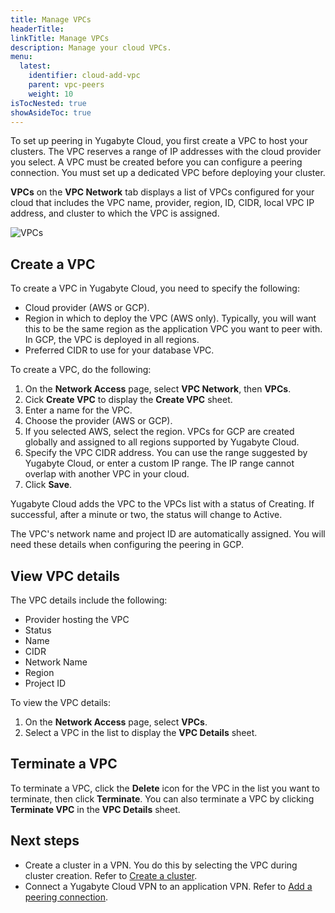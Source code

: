 ```yaml
---
title: Manage VPCs
headerTitle: 
linkTitle: Manage VPCs
description: Manage your cloud VPCs.
menu:
  latest:
    identifier: cloud-add-vpc
    parent: vpc-peers
    weight: 10
isTocNested: true
showAsideToc: true
---
```


To set up peering in Yugabyte Cloud, you first create a VPC to host your clusters. The VPC reserves a range of IP addresses with the cloud provider you select. A VPC must be created before you can configure a peering connection. You must set up a dedicated VPC before deploying your cluster.

**VPCs** on the **VPC Network** tab displays a list of VPCs configured for your cloud that includes the VPC name, provider, region, ID, CIDR, local VPC IP address, and cluster to which the VPC is assigned.

![VPCs](/images/yb-cloud/cloud-vpc.png)

## Create a VPC

To create a VPC in Yugabyte Cloud, you need to specify the following:

- Cloud provider (AWS or GCP).
- Region in which to deploy the VPC (AWS only). Typically, you will want this to be the same region as the application VPC you want to peer with. In GCP, the VPC is deployed in all regions.
- Preferred CIDR to use for your database VPC.

To create a VPC, do the following:

1. On the **Network Access** page, select **VPC Network**, then **VPCs**.
1. Cick **Create VPC** to display the **Create VPC** sheet.
1. Enter a name for the VPC.
1. Choose the provider (AWS or GCP).
1. If you selected AWS, select the region. VPCs for GCP are created globally and assigned to all regions supported by Yugabyte Cloud.
1. Specify the VPC CIDR address. You can use the range suggested by Yugabyte Cloud, or enter a custom IP range. The IP range cannot overlap with another VPC in your cloud.
1. Click **Save**.

Yugabyte Cloud adds the VPC to the VPCs list with a status of Creating. If successful, after a minute or two, the status will change to Active.

The VPC's network name and project ID are automatically assigned. You will need these details when configuring the peering in GCP.

## View VPC details

The VPC details include the following:

- Provider hosting the VPC
- Status
- Name
- CIDR
- Network Name
- Region
- Project ID

To view the VPC details:

1. On the **Network Access** page, select **VPCs**.
1. Select a VPC in the list to display the **VPC Details** sheet.

## Terminate a VPC

To terminate a VPC, click the **Delete** icon for the VPC in the list you want to terminate, then click **Terminate**. You can also terminate a VPC by clicking **Terminate VPC** in the **VPC Details** sheet.

## Next steps

- Create a cluster in a VPN. You do this by selecting the VPC during cluster creation. Refer to [Create a cluster](../../../cloud-basics/create-clusters).
- Connect a Yugabyte Cloud VPN to an application VPN. Refer to [Add a peering connection](../cloud-add-peering).
